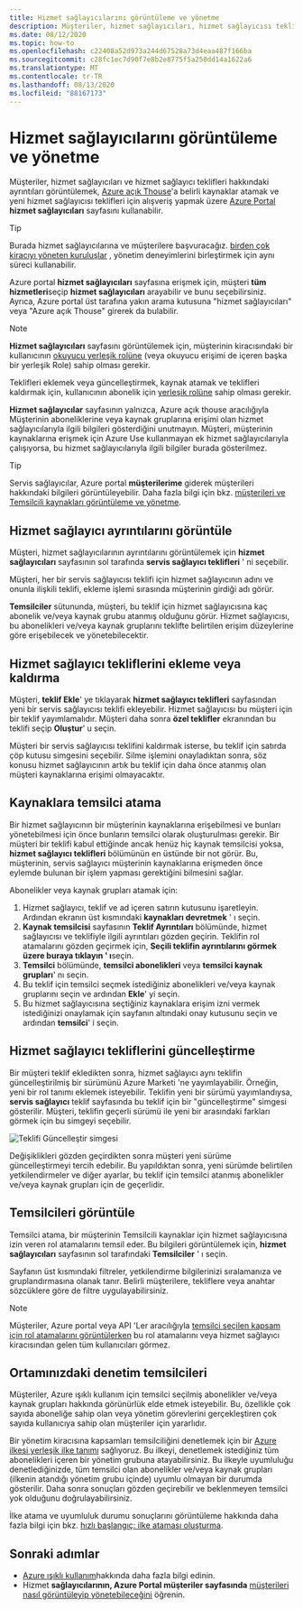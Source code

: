 ```yaml
---
title: Hizmet sağlayıcılarını görüntüleme ve yönetme
description: Müşteriler, hizmet sağlayıcıları, hizmet sağlayıcısı teklifleri ve Temsilcili kaynaklar hakkındaki bilgileri görüntülemek için Azure portal hizmet sağlayıcıları sayfasını kullanabilir.
ms.date: 08/12/2020
ms.topic: how-to
ms.openlocfilehash: c22408a52d973a244d67528a73d4eaa487f166ba
ms.sourcegitcommit: c28fc1ec7d90f7e8b2e8775f5a250dd14a1622a6
ms.translationtype: MT
ms.contentlocale: tr-TR
ms.lasthandoff: 08/13/2020
ms.locfileid: "88167173"
---
```

# <a name="view-and-manage-service-providers"></a>Hizmet sağlayıcılarını görüntüleme ve yönetme

Müşteriler, hizmet sağlayıcıları ve hizmet sağlayıcı teklifleri hakkındaki ayrıntıları görüntülemek, [Azure açık Thouse](../overview.md)'a belirli kaynaklar atamak ve yeni hizmet sağlayıcısı teklifleri için alışveriş yapmak üzere [Azure Portal](https://portal.azure.com) **hizmet sağlayıcıları** sayfasını kullanabilir.

> [!TIP]
> Burada hizmet sağlayıcılarına ve müşterilere başvuracağız. [birden çok kiracıyı yöneten kuruluşlar](../concepts/enterprise.md) , yönetim deneyimlerini birleştirmek için aynı süreci kullanabilir.

Azure portal **hizmet sağlayıcıları** sayfasına erişmek için, müşteri **tüm hizmetleri**seçip **hizmet sağlayıcıları** arayabilir ve bunu seçebilirsiniz. Ayrıca, Azure portal üst tarafına yakın arama kutusuna "hizmet sağlayıcıları" veya "Azure açık Thouse" girerek da bulabilir.

> [!NOTE]
> **Hizmet sağlayıcıları** sayfasını görüntülemek için, müşterinin kiracısındaki bir kullanıcının [okuyucu yerleşik rolüne](../../role-based-access-control/built-in-roles.md#reader) (veya okuyucu erişimi de içeren başka bir yerleşik Role) sahip olması gerekir.
>
> Teklifleri eklemek veya güncelleştirmek, kaynak atamak ve teklifleri kaldırmak için, kullanıcının abonelik için [yerleşik rolüne](../../role-based-access-control/built-in-roles.md#owner) sahip olması gerekir.

**Hizmet sağlayıcılar** sayfasının yalnızca, Azure açık thouse aracılığıyla Müşterinin aboneliklerine veya kaynak gruplarına erişimi olan hizmet sağlayıcılarıyla ilgili bilgileri gösterdiğini unutmayın. Müşteri, müşterinin kaynaklarına erişmek için Azure Use kullanmayan ek hizmet sağlayıcılarıyla çalışıyorsa, bu hizmet sağlayıcılarıyla ilgili bilgiler burada gösterilmez.

> [!TIP]
> Servis sağlayıcılar, Azure portal **müşterilerime** giderek müşterileri hakkındaki bilgileri görüntüleyebilir. Daha fazla bilgi için bkz. [müşterileri ve Temsilcili kaynakları görüntüleme ve yönetme](view-manage-customers.md).

## <a name="view-service-provider-details"></a>Hizmet sağlayıcı ayrıntılarını görüntüle

Müşteri, hizmet sağlayıcılarının ayrıntılarını görüntülemek için **hizmet sağlayıcıları** sayfasının sol tarafında **servis sağlayıcı teklifleri** ' ni seçebilir.

Müşteri, her bir servis sağlayıcısı teklifi için hizmet sağlayıcının adını ve onunla ilişkili teklifi, ekleme işlemi sırasında müşterinin girdiği adı görür.

**Temsilciler** sütununda, müşteri, bu teklif için hizmet sağlayıcısına kaç abonelik ve/veya kaynak grubu atanmış olduğunu görür. Hizmet sağlayıcısı, bu abonelikleri ve/veya kaynak gruplarını teklifte belirtilen erişim düzeylerine göre erişebilecek ve yönetebilecektir.

## <a name="add-or-remove-service-provider-offers"></a>Hizmet sağlayıcı tekliflerini ekleme veya kaldırma

Müşteri, **teklif Ekle**' ye tıklayarak **hizmet sağlayıcı teklifleri** sayfasından yeni bir servis sağlayıcısı teklifi ekleyebilir. Hizmet sağlayıcısı bu müşteri için bir teklif yayımlamalıdır. Müşteri daha sonra **özel teklifler** ekranından bu teklifi seçip **Oluştur**' u seçin.

Müşteri bir servis sağlayıcısı teklifini kaldırmak isterse, bu teklif için satırda çöp kutusu simgesini seçebilir. Silme işlemini onayladıktan sonra, söz konusu hizmet sağlayıcının artık bu teklif için daha önce atanmış olan müşteri kaynaklarına erişimi olmayacaktır.

## <a name="delegate-resources"></a>Kaynaklara temsilci atama

Bir hizmet sağlayıcının bir müşterinin kaynaklarına erişebilmesi ve bunları yönetebilmesi için önce bunların temsilci olarak oluşturulması gerekir. Bir müşteri bir teklifi kabul ettiğinde ancak henüz hiç kaynak temsilcisi yoksa, **hizmet sağlayıcı teklifleri** bölümünün en üstünde bir not görür. Bu, müşterinin, servis sağlayıcı müşterinin kaynaklarına erişmeden önce eylemde bulunan bir işlem yapması gerektiğini bilmesini sağlar.

Abonelikler veya kaynak grupları atamak için:

1. Hizmet sağlayıcı, teklif ve ad içeren satırın kutusunu işaretleyin. Ardından ekranın üst kısmındaki **kaynakları devretmek** ' ı seçin.
1. **Kaynak temsilcisi** sayfasının **Teklif Ayrıntıları** bölümünde, hizmet sağlayıcısı ve teklifiyle ilgili ayrıntıları gözden geçirin. Teklifin rol atamalarını gözden geçirmek için, **Seçili teklifin ayrıntılarını görmek üzere buraya tıklayın ' ı**seçin.
1. **Temsilci** bölümünde, **temsilci abonelikleri** veya **temsilci kaynak grupları**' nı seçin.
1. Bu teklif için temsilci seçmek istediğiniz abonelikleri ve/veya kaynak gruplarını seçin ve ardından **Ekle**' yi seçin.
1. Bu hizmet sağlayıcısına seçtiğiniz kaynaklara erişim izni vermek istediğinizi onaylamak için sayfanın altındaki onay kutusunu seçin ve ardından **temsilci**' i seçin.

## <a name="update-service-provider-offers"></a>Hizmet sağlayıcı tekliflerini güncelleştirme

Bir müşteri teklif ekledikten sonra, hizmet sağlayıcı aynı teklifin güncelleştirilmiş bir sürümünü Azure Marketi 'ne yayımlayabilir. Örneğin, yeni bir rol tanımı eklemek isteyebilir. Teklifin yeni bir sürümü yayımlandıysa, **servis sağlayıcı** teklif sayfasında bu teklif için bir "güncelleştirme" simgesi gösterilir. Müşteri, teklifin geçerli sürümü ile yeni bir arasındaki farkları görmek için bu simgeyi seçebilir.

 ![Teklifi Güncelleştir simgesi](../media/update-offer.jpg)

Değişiklikleri gözden geçirdikten sonra müşteri yeni sürüme güncelleştirmeyi tercih edebilir. Bu yapıldıktan sonra, yeni sürümde belirtilen yetkilendirmeler ve diğer ayarlar, bu teklif için temsilci atanmış abonelikler ve/veya kaynak grupları için de geçerlidir.

## <a name="view-delegations"></a>Temsilcileri görüntüle

Temsilci atama, bir müşterinin Temsilcili kaynaklar için hizmet sağlayıcısına izin veren rol atamalarını temsil eder. Bu bilgileri görüntülemek için, **hizmet sağlayıcıları** sayfasının sol tarafındaki **Temsilciler** ' ı seçin.

Sayfanın üst kısmındaki filtreler, yetkilendirme bilgilerinizi sıralamanıza ve gruplandırmasına olanak tanır. Belirli müşterilere, tekliflere veya anahtar sözcüklere göre de filtre uygulayabilirsiniz.

> [!NOTE]
> Müşteriler, Azure portal veya API 'Ler aracılığıyla [temsilci seçilen kapsam için rol atamalarını görüntülerken](../../role-based-access-control/role-assignments-list-portal.md#list-role-assignments-at-a-scope) bu rol atamalarını veya hizmet sağlayıcı kiracısından gelen tüm kullanıcıları görmez.

## <a name="audit-delegations-in-your-environment"></a>Ortamınızdaki denetim temsilcileri

Müşteriler, Azure ışıklı kullanım için temsilci seçilmiş abonelikler ve/veya kaynak grupları hakkında görünürlük elde etmek isteyebilir. Bu, özellikle çok sayıda aboneliğe sahip olan veya yönetim görevlerini gerçekleştiren çok sayıda kullanıcıya sahip olan müşteriler için yararlıdır.

Bir yönetim kiracısına kapsamları temsilciliğini denetlemek için bir [Azure ilkesi yerleşik ilke tanımı](../../governance/policy/samples/built-in-policies.md#lighthouse) sağlıyoruz. Bu ilkeyi, denetlemek istediğiniz tüm abonelikleri içeren bir yönetim grubuna atayabilirsiniz. Bu ilkeyle uyumluluğu denetlediğinizde, tüm temsilci olan abonelikler ve/veya kaynak grupları (ilkenin atandığı yönetim grubu içinde) uyumlu olmayan bir durumda gösterilir. Daha sonra sonuçları gözden geçirebilir ve beklenmeyen temsilci yok olduğunu doğrulayabilirsiniz.

İlke atama ve uyumluluk durumu sonuçlarını görüntüleme hakkında daha fazla bilgi için bkz. [hızlı başlangıç: ilke ataması oluşturma](../../governance/policy/assign-policy-portal.md).

## <a name="next-steps"></a>Sonraki adımlar

- [Azure ışıklı kullanım](../overview.md)hakkında daha fazla bilgi edinin.
- Hizmet **sağlayıcılarının, Azure Portal müşteriler sayfasında** [müşterileri nasıl görüntüleyip yönetebileceğini](view-manage-customers.md) öğrenin.
